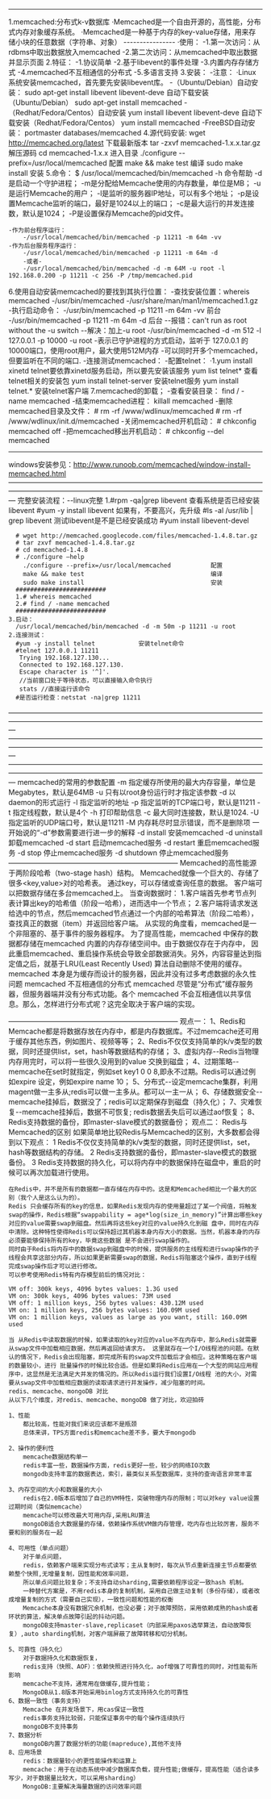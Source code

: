 _________________________________________________________________________

1.memcached:分布式k-v数据库
    ·Memcached是一个自由开源的，高性能，分布式内存对象缓存系统。
    ·Memcached是一种基于内存的key-value存储，用来存储小块的任意数据（字符串、对象）
    ----------------
    ·使用：
        -1.第一次访问：从rdbms中取出数据放入memcached
        -2.第二次访问：从memcached中取出数据并显示页面
2.特征：
    -1.协议简单
    -2.基于libevent的事件处理
    -3.内置内存存储方式
    -4.memcached不互相通信的分布式
    -5.多语言支持
3.安装：
    -注意：
        ·Linux系统安装memcached，首先要先安装libevent库。
    -（Ubuntu/Debian）自动安装：
        sudo apt-get install libevent libevent-deve             自动下载安装（Ubuntu/Debian）
        sudo apt-get install memcached
    -（Redhat/Fedora/Centos）自动安装
        yum install libevent libevent-deve                      自动下载安装（Redhat/Fedora/Centos）
        yum install memcached
    -FreeBSD自动安装：
        portmaster databases/memcached
4.源代码安装:
    wget http://memcached.org/latest                    下载最新版本
    tar -zxvf memcached-1.x.x.tar.gz                    解压源码
    cd memcached-1.x.x                                  进入目录
    ./configure --prefix=/usr/local/memcached           配置
    make && make test                                   编译
    sudo make install                                   安装
5.命令：
    $ /usr/local/memcached/bin/memcached -h                           命令帮助
    -d是启动一个守护进程；
    -m是分配给Memcache使用的内存数量，单位是MB；
    -u是运行Memcache的用户；
    -l是监听的服务器IP地址，可以有多个地址；
    -p是设置Memcache监听的端口，最好是1024以上的端口；
    -c是最大运行的并发连接数，默认是1024；
    -P是设置保存Memcache的pid文件。

    -作为前台程序运行：
        -/usr/local/memcached/bin/memcached -p 11211 -m 64m -vv
    -作为后台服务程序运行：
        -/usr/local/memcached/bin/memcached -p 11211 -m 64m -d
        -或者-
        -/usr/local/memcached/bin/memcached -d -m 64M -u root -l 192.168.0.200 -p 11211 -c 256 -P /tmp/memcached.pid
6.使用自动安装memcached的要找到其执行位置：
    -查找安装位置：whereis memcached
        -/usr/bin/memcached
        -/usr/share/man/man1/memcached.1.gz
    -执行启动命令：
        -/usr/bin/memcached -p 11211 -m 64m -vv 前台
        -/usr/bin/memcached -p 11211 -m 64m -d  后台
        --报错：can't run as root without the -u switch
        --解决：加上-u root
            -/usr/bin/memcached -d -m 512 -l 127.0.0.1 -p 10000 -u root
            -表示已守护进程的方式启动，监听于 127.0.0.1 的10000端口，使用root用户，最大使用512M内存
            -可以同时开多个memcached，但要监听在不同的端口.
    -连接测试memcached：
        -配置telnet：
            ·1.yum install xinetd   telnet要依靠xinetd服务启动，所以要先安装该服务
             yum list telnet*       查看telnet相关的安装包
             yum install telnet-server 安装telnet服务
             yum install telnet.*   安装telnet客户端
7.memcached的卸载；
    -查看安装目录：
        find / -name memcached
    -结束memcached进程：
        killall memcached
    -删除memcached目录及文件：
        # rm -rf /www/wdlinux/memcached
        # rm -rf /www/wdlinux/init.d/memcached
    -关闭memcached开机启动：
        # chkconfig memcached off
    -把memcached移出开机启动：
        # chkconfig --del memcached
_________________________________________________________________________
windows安装参见：http://www.runoob.com/memcached/window-install-memcached.html
—————————————————————————————————————————————————————————————————————————
完整安装流程：--linux完整
    1.#rpm -qa|grep libevent            查看系统是否已经安装libevent
      #yum -y install libevent          如果有，不要高兴，先升级
      #ls -al /usr/lib | grep libevent  测试libevent是不是已经安装成功
      #yum install libevent-devel

      # wget http://memcached.googlecode.com/files/memcached-1.4.8.tar.gz
      # tar zxvf memcached-1.4.8.tar.gz
      # cd memcached-1.4.8
      # ./configure –help
        ./configure --prefix=/usr/local/memcached           配置
        make && make test                                   编译
        sudo make install                                   安装
      #########################
      1.# whereis memcached
      2.# find / -name memcached
      #########################
    3.启动：
      /usr/local/memcached/bin/memcached -d -m 50m -p 11211 -u root
    2.连接测试：
      #yum -y install telnet            安装telnet命令
      #telnet 127.0.0.1 11211
       Trying 192.168.127.130...
       Connected to 192.168.127.130.
       Escape character is '^]'.
       //当前窗口处于等待状态，可以直接输入命令执行
       stats //直接运行该命令
      #是否运行检查：netstat -na|grep 11211
—————————————————————————————————————————————————————————————————————————
—————————————————————————————————————————————————————————————————————————
—————————————————————————————————————————————————————————————————————————
memcached的常用的参数配置
    -m 指定缓存所使用的最大内存容量，单位是Megabytes，默认是64MB
    -u 只有以root身份运行时才指定该参数
    -d 以daemon的形式运行
    -l 指定监听的地址
    -p 指定监听的TCP端口号，默认是11211
    -t 指定线程数，默认是4个
    -h 打印帮助信息
    -c 最大同时连接数，默认是1024.
    -U 指定监听的UDP端口号，默认是11211
    -M 内存耗尽时显示错误，而不是删除项
    一开始说的“-d”参数需要进行进一步的解释
        -d install 安装memcached
        -d uninstall 卸载memcached
        -d start 启动memcached服务
        -d restart 重启memcached服务
        -d stop 停止memcached服务
        -d shutdown 停止memcached服务
————————————————————————
Memcached的高性能源于两阶段哈希（two-stage hash）结构。
Memcached就像一个巨大的、存储了很多<key,value>对的哈希表。
通过key，可以存储或查询任意的数据。
客户端可以把数据存储在多台memcached上。
当查询数据时：
    1.客户端首先参考节点列表计算出key的哈希值（阶段一哈希），进而选中一个节点；
    2.客户端将请求发送给选中的节点，然后memcached节点通过一个内部的哈希算法（阶段二哈希），
         查找真正的数据（item）并返回给客户端。
从实现的角度看，memcached是一个非阻塞的、基于事件的服务器程序。
为了提高性能，memcached 中保存的数据都存储在memcached 内置的内存存储空间中。由于数据仅存在于内存中，
因此重启memcached、重启操作系统会导致全部数据消失。另外，内容容量达到指定值之后，就基于LRU(Least Recently Used)
算法自动删除不使用的缓存。memcached 本身是为缓存而设计的服务器，因此并没有过多考虑数据的永久性问题
memcached 不互相通信的分布式
memcached 尽管是“分布式”缓存服务器，但服务器端并没有分布式功能。各个
memcached 不会互相通信以共享信息。那么，怎样进行分布式呢？这完全取决于客户端的实现。

————————————————————————
观点一：
    1、Redis和Memcache都是将数据存放在内存中，都是内存数据库。不过memcache还可用于缓存其他东西，例如图片、视频等等；
    2、Redis不仅仅支持简单的k/v类型的数据，同时还提供list，set，hash等数据结构的存储；
    3、虚拟内存--Redis当物理内存用完时，可以将一些很久没用到的value 交换到磁盘；
    4、过期策略--memcache在set时就指定，例如set key1 0 0 8,即永不过期。Redis可以通过例如expire 设定，例如expire name 10；
    5、分布式--设定memcache集群，利用magent做一主多从;redis可以做一主多从。都可以一主一从；
    6、存储数据安全--memcache挂掉后，数据没了；redis可以定期保存到磁盘（持久化）；
    7、灾难恢复--memcache挂掉后，数据不可恢复; redis数据丢失后可以通过aof恢复；
    8、Redis支持数据的备份，即master-slave模式的数据备份；
观点二：
    Redis与Memcached的区别
         如果简单地比较Redis与Memcached的区别，大多数都会得到以下观点：
        1 Redis不仅仅支持简单的k/v类型的数据，同时还提供list，set，hash等数据结构的存储。
        2 Redis支持数据的备份，即master-slave模式的数据备份。
        3 Redis支持数据的持久化，可以将内存中的数据保持在磁盘中，重启的时候可以再次加载进行使用。

    在Redis中，并不是所有的数据都一直存储在内存中的。这是和Memcached相比一个最大的区别（我个人是这么认为的）。
    Redis 只会缓存所有的key的信息，如果Redis发现内存的使用量超过了某一个阀值，将触发swap的操作，Redis根据“swappability = age*log(size_in_memory)”计算出哪些key对应的value需要swap到磁盘。然后再将这些key对应的value持久化到磁 盘中，同时在内存中清除。这种特性使得Redis可以保持超过其机器本身内存大小的数据。当然，机器本身的内存必须要能够保持所有的key，毕竟这些数据 是不会进行swap操作的。
    同时由于Redis将内存中的数据swap到磁盘中的时候，提供服务的主线程和进行swap操作的子线程会共享这部分内存，所以如果更新需要swap的数据，Redis将阻塞这个操作，直到子线程完成swap操作后才可以进行修改。
    可以参考使用Redis特有内存模型前后的情况对比：

    VM off: 300k keys, 4096 bytes values: 1.3G used
    VM on: 300k keys, 4096 bytes values: 73M used
    VM off: 1 million keys, 256 bytes values: 430.12M used
    VM on: 1 million keys, 256 bytes values: 160.09M used
    VM on: 1 million keys, values as large as you want, still: 160.09M used

    当 从Redis中读取数据的时候，如果读取的key对应的value不在内存中，那么Redis就需要从swap文件中加载相应数据，然后再返回给请求方。 这里就存在一个I/O线程池的问题。在默认的情况下，Redis会出现阻塞，即完成所有的swap文件加载后才会相应。这种策略在客户端的数量较小，进行 批量操作的时候比较合适。但是如果将Redis应用在一个大型的网站应用程序中，这显然是无法满足大并发的情况的。所以Redis运行我们设置I/O线程 池的大小，对需要从swap文件中加载相应数据的读取请求进行并发操作，减少阻塞的时间。
    redis、memcache、mongoDB 对比
    从以下几个维度，对redis、memcache、mongoDB 做了对比，欢迎拍砖

    1、性能
        都比较高，性能对我们来说应该都不是瓶颈
        总体来讲，TPS方面redis和memcache差不多，要大于mongodb

    2、操作的便利性
        memcache数据结构单一
        redis丰富一些，数据操作方面，redis更好一些，较少的网络IO次数
        mongodb支持丰富的数据表达，索引，最类似关系型数据库，支持的查询语言非常丰富

    3、内存空间的大小和数据量的大小
        redis在2.0版本后增加了自己的VM特性，突破物理内存的限制；可以对key value设置过期时间（类似memcache）
        memcache可以修改最大可用内存,采用LRU算法
        mongoDB适合大数据量的存储，依赖操作系统VM做内存管理，吃内存也比较厉害，服务不要和别的服务在一起

    4、可用性（单点问题）
        对于单点问题，
        redis，依赖客户端来实现分布式读写；主从复制时，每次从节点重新连接主节点都要依赖整个快照,无增量复制，因性能和效率问题，
        所以单点问题比较复杂；不支持自动sharding,需要依赖程序设定一致hash 机制。
        一种替代方案是，不用redis本身的复制机制，采用自己做主动复制（多份存储），或者改成增量复制的方式（需要自己实现），一致性问题和性能的权衡
        Memcache本身没有数据冗余机制，也没必要；对于故障预防，采用依赖成熟的hash或者环状的算法，解决单点故障引起的抖动问题。
        mongoDB支持master-slave,replicaset（内部采用paxos选举算法，自动故障恢复）,auto sharding机制，对客户端屏蔽了故障转移和切分机制。

    5、可靠性（持久化）
        对于数据持久化和数据恢复，
        redis支持（快照、AOF）：依赖快照进行持久化，aof增强了可靠性的同时，对性能有所影响
        memcache不支持，通常用在做缓存,提升性能；
        MongoDB从1.8版本开始采用binlog方式支持持久化的可靠性
    6、数据一致性（事务支持）
        Memcache 在并发场景下，用cas保证一致性
        redis事务支持比较弱，只能保证事务中的每个操作连续执行
        mongoDB不支持事务
    7、数据分析
        mongoDB内置了数据分析的功能(mapreduce),其他不支持
    8、应用场景
        redis：数据量较小的更性能操作和运算上
        memcache：用于在动态系统中减少数据库负载，提升性能;做缓存，提高性能（适合读多写少，对于数据量比较大，可以采用sharding）
        MongoDB:主要解决海量数据的访问效率问题




































